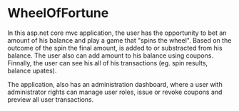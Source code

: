 # WheelOfFortune

In this asp.net core mvc application, the user has the opportunity to bet an amount of his balance and play a game that "spins the wheel". Based on the outcome of the spin the final amount, is added to or substracted from his balance. The user also can add amount to his balance using coupons. Finnally, the user can see his all of his transactions (eg. spin results, balance upates).

The application, also has an administration dashboard, where a user with administrator rights can manage user roles, issue or revoke coupons and preview all user transactions.

